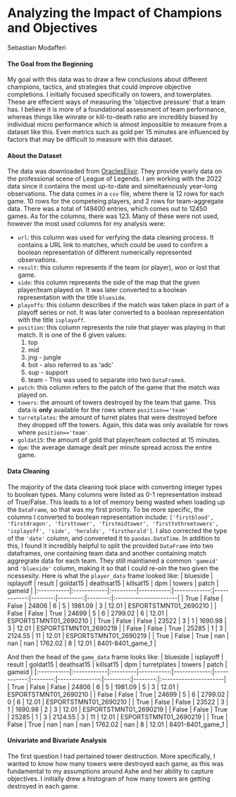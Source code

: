 # Analyzing the Impact of Champions and Objectives

Sebastian Modafferi

#### The Goal from the Beginning
My goal with this data was to draw a few conclusions about different champions, tactics, and strategies that could improve objective completions. I initially focused specifically on towers, and towerplates. These are effecient ways of measuring the 'objective pressure' that a team has. I believe it is more of a foundational assessment of team performance, whereas things like winrate or kill-to-death ratio are incredibly biased by individual micro performance which is almost impossible to measure from a dataset like this. Even metrics such as gold per 15 minutes are influenced by factors that may be difficult to measure with this dataset.

#### About the Dataset
The data was downloaded from [OraclesElixir](https://oracleselixir.com/tools/downloads). They provide yearly data on the professional scene of League of Legends. I am working with the 2022 data since it contains the most up-to-date and simeltaenously year-long observations. The data comes in a `csv` file, where there is 12 rows for each game. 10 rows for the competeing players, and 2 rows for team-aggregate data. There was a total of 149400 entries, which comes out to 12450 games. As for the columns, there was 123. Many of these were not used, however the most used columns for my analysis were:
 - `url`: this column was used for verfying the data cleaning process. It contains a URL link to matches, which could be used to confirm a boolean representation of different numerically represented observations.
 - `result`: this column represents if the team (or player), won or lost that game.
 - `side`: this column represents the side of the map that the given player/team played on. It was later converted to a boolean representation with the title `blueside`.
 - `playoffs`: this column describes if the match was taken place in part of a playoff series or not. It was later converted to a boolean representation with the title `isplayoff`.
 - `position`: this column represents the role that player was playing in that match. It is one of the 6 given values:
    1. top
    2. mid
    3. jng - jungle
    4. bot - also referred to as 'adc'
    5. sup - support
    6. team - This was used to separate into two `DataFrame`s.
 - `patch`: this column refers to the patch of the game that the match was played on.
 - `towers`: the amount of towers destroyed by the team that game. This data is **only** available for the rows where `position=='team'`
 - `turretplates`: the amount of turret plates that were destroyed before they dropped off the towers. Again, this data was only available for rows where `position=='team'`.
 - `goldat15`: the amount of gold that player/team collected at 15 minutes.
 - `dpm`: the average damage dealt per minute spread across the entire game.

#### Data Cleaning 
The majority of the data cleaning took place with converting integer types to boolean types. Many columns were listed as 0-1 representation instead of True/False. This leads to a lot of memory being wasted when loading up the `DataFrame`, so that was my first priority. To be more specific, the columns I converted to boolean representation include: `['firstblood', 'firstdragon', 'firsttower', 'firstmidtower', 'firsttothreetowers', 'isplayoff', 'side', 'heralds', 'firstherald']`. I also corrected the type of the `'date'` column, and convereted it to `pandas.DateTime`. In addition to this, I found it incredibly helpful to split the provided `DataFrame` into two dataframes, one containing team data and another containing match aggregrate data for each team. They still maintianed a common `'gameid'` and `'blueside'` column, making it so that I could re-oin the two given the ncessesity. Here is what the `player_data` frame looked like:
| blueside   | isplayoff   | result   |   goldat15 |   deathsat15 |   killsat15 |     dpm |   towers |   patch | gameid                |
|:-----------|:------------|:---------|-----------:|-------------:|------------:|--------:|---------:|--------:|:----------------------|
| True       | False       | False    |      24806 |            6 |           5 | 1981.09 |        3 |   12.01 | ESPORTSTMNT01_2690210 |
| False      | False       | True     |      24699 |            5 |           6 | 2799.02 |        6 |   12.01 | ESPORTSTMNT01_2690210 |
| True       | False       | False    |      23522 |            3 |           1 | 1690.98 |        3 |   12.01 | ESPORTSTMNT01_2690219 |
| False      | False       | True     |      25285 |            1 |           3 | 2124.55 |       11 |   12.01 | ESPORTSTMNT01_2690219 |
| True       | False       | True     |        nan |          nan |         nan | 1762.02 |        8 |   12.01 | 8401-8401_game_1      |

And then the head of the `game_data` frame looks like: 
| blueside   | isplayoff   | result   |   goldat15 |   deathsat15 |   killsat15 |     dpm |   turretplates |   towers |   patch | gameid                |
|:-----------|:------------|:---------|-----------:|-------------:|------------:|--------:|---------------:|---------:|--------:|:----------------------|
| True       | False       | False    |      24806 |            6 |           5 | 1981.09 |              5 |        3 |   12.01 | ESPORTSTMNT01_2690210 |
| False      | False       | True     |      24699 |            5 |           6 | 2799.02 |              0 |        6 |   12.01 | ESPORTSTMNT01_2690210 |
| True       | False       | False    |      23522 |            3 |           1 | 1690.98 |              2 |        3 |   12.01 | ESPORTSTMNT01_2690219 |
| False      | False       | True     |      25285 |            1 |           3 | 2124.55 |              3 |       11 |   12.01 | ESPORTSTMNT01_2690219 |
| True       | False       | True     |        nan |          nan |         nan | 1762.02 |            nan |        8 |   12.01 | 8401-8401_game_1      |
#### Univariate and Bivariate Analysis
The first question I had pertained tower destruction. More specifically, I wanted to know how many towers were destroyed each game, as this was fundamental to my assumptions around Ashe and her ability to capture objectives. I initially drew a histogram of how many towers are getting destroyed in each game. 
